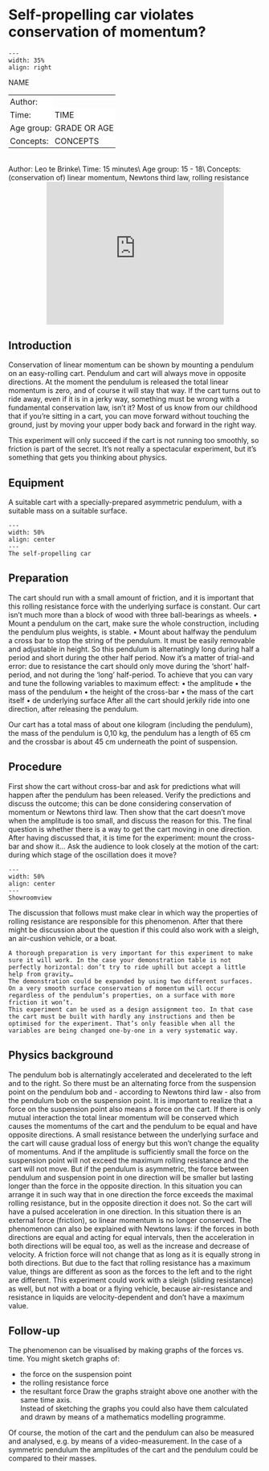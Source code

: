 # Self-propelling car violates conservation of momentum?

<div style="clear: both;">

```{figure} ../../figures/ready.png
---
width: 35%
align: right
```

</div>

<table style="width: 100%; border-collapse: collapse; border: none;">
    <tr style="background-color: white;"> 
        <td style="text-align: left; padding: 3px; border: none;">Author:</td
        <td style="text-align: left; padding: 3px; border: none;">NAME</td>
    </tr>
    <tr style="background-color: white;">
        <td style="text-align: left; padding: 3px; border: none;">Time:</td>
        <td style="text-align: left; padding: 3px; border: none;">TIME</td>
    </tr>
    <tr style="background-color: white;">
        <td style="text-align: left; padding: 3px; border: none;">Age group:</td>
        <td style="text-align: left; padding: 3px; border: none;">GRADE OR AGE</td>
    </tr>
    <tr style="background-color: white;">
        <td style="text-align: left; padding: 3px; border: none;">Concepts:</td>
        <td style="text-align: left; padding: 3px; border: none;">CONCEPTS</td>
    </tr>
</table><br>
Author:     Leo te Brinke\
Time:	  	  15 minutes\
Age group:	15 - 18\
Concepts:	  (conservation of) linear momentum, Newtons third law, rolling 
resistance


<div style="display: flex; justify-content: center;">
    <div style="position: relative; width: 70%; height: 0; padding-bottom: 56.25%;">
        <iframe
            src="https://www.youtube.com/embed/AlzA5F4IBhw"
            style="position: absolute; top: 0; left: 0; width: 100%; height: 100%;"
            frameborder="0"
            allow="accelerometer; autoplay; clipboard-write; encrypted-media; gyroscope; picture-in-picture"
            allowfullscreen
        ></iframe>
    </div>
</div>


## Introduction
Conservation of linear momentum can be shown by mounting a pendulum on an easy-rolling cart. Pendulum and cart will always move in opposite directions. At the moment the pendulum is released the total linear momentum is zero, and of course it will stay that way.
If the cart turns out to ride away, even if it is in a jerky way, something must be wrong with a fundamental conservation law, isn’t it?
Most of us know from our childhood that if you’re sitting in a cart, you can move forward without touching the ground, just by moving your upper body back and forward in the right way.

This experiment will only succeed if the cart is not running too smoothly, so friction is part of the secret. It’s not really a spectacular experiment, but it’s something that gets you thinking about physics.

## Equipment
A suitable cart with a specially-prepared asymmetric pendulum, with a suitable mass on a suitable surface.
```{figure} demo15_figure1.jpg
---
width: 50%
align: center
---
The self-propelling car
```

## Preparation
The cart should run with a small amount of friction, and it is important that this rolling resistance force with the underlying surface is constant. Our cart isn’t much more than a block of wood with three ball-bearings as wheels.
•	Mount a pendulum on the cart, make sure the whole construction, including the pendulum plus weights, is stable.
•	Mount about halfway the pendulum a cross bar to stop the string of the pendulum. It must be easily removable and adjustable in height.
So this pendulum is alternatingly long during half a period and short during the other half period.
Now it’s a matter of trial-and error: due to resistance the cart should only move during the ‘short’ half-period, and not during the ‘long’ half-period. To achieve that you can vary and tune the following variables to maximum effect:
•	the amplitude 
•	the mass of the pendulum
•	the height of the cross-bar
•	the mass of the cart itself 
•	de underlying surface
After all the cart should jerkily ride into one direction, after releasing the pendulum. 

Our cart has a total mass of about one kilogram (including the pendulum), the mass of the pendulum is 0,10 kg, the pendulum has a length of 65 cm and the crossbar is about 45 cm underneath the point of suspension.

## Procedure
First show the cart without cross-bar and ask for predictions what will happen after the pendulum has been released. Verify the predictions and discuss the outcome; this can be done considering conservation of momentum or Newtons third law.
Then show that the cart doesn’t move when the amplitude is too small, and discuss the reason for this.
The final question is whether there is a way to get the cart moving in one direction. After having discussed that, it is time for the experiment: mount the cross-bar and show it…
Ask the audience to look closely at the motion of the cart: during which stage of the oscillation does it move?

```{figure} demo15_figure2.jpg
---
width: 50%
align: center
---
Showroomview
```

The discussion that follows must make clear in which way the properties of rolling resistance are responsible for this phenomenon.
After that there might be discussion about the question if this could also work with a sleigh, an air-cushion vehicle, or a boat.

```{tip}
A thorough preparation is very important for this experiment to make sure it will work. In the case your demonstration table is not perfectly horizontal: don’t try to ride uphill but accept a little help from gravity…
The demonstration could be expanded by using two different surfaces. On a very smooth surface conservation of momentum will occur regardless of the pendulum’s properties, on a surface with more friction it won’t. 
This experiment can be used as a design assignment too. In that case the cart must be built with hardly any instructions and then be optimised for the experiment. That’s only feasible when all the variables are being changed one-by-one in a very systematic way.
```

## Physics background
The pendulum bob is alternatingly accelerated and decelerated to the left and to the right.  So there must be an alternating force from the suspension point on the pendulum bob and - according to Newtons third law - also from the pendulum bob on the suspension point. It is important to realize that a force on the suspension point also means a force on the cart. 
If there is only mutual interaction the total linear momentum will be conserved which causes the momentums of the cart and the pendulum to be equal and have opposite directions. A small resistance between the underlying surface and the cart will cause gradual loss of energy but this won’t change the equality of momentums. And if the amplitude is sufficiently small the force on the suspension point will not exceed the maximum rolling resistance and the cart will not move.
But if the pendulum is asymmetric, the force between pendulum and suspension point in one direction will be smaller but lasting longer than the force in the opposite direction. In this situation you can arrange it in such way that in one direction the force exceeds the maximal rolling resistance, but in the opposite direction it does not. So the cart will have a pulsed acceleration in one direction. In this situation there is an external force (friction), so linear momentum is no longer conserved. 
The phenomenon can also be explained with Newtons laws: if the forces in both directions are equal and acting for equal intervals, then the acceleration in both directions will be equal too, as well as the increase and decrease of velocity. A friction force will not change that as long as it is equally strong in both directions. But due to the fact that rolling resistance has a maximum value, things are different as soon as the forces to the left and to the right are different.
This experiment could work with a sleigh (sliding resistance) as well, but not with a boat or a flying vehicle, because air-resistance and resistance in liquids are velocity-dependent and don’t have a maximum value. 


## Follow-up
The phenomenon can be visualised by making graphs of the forces vs. time. You might sketch graphs of:
-	the force on the suspension point
-	the rolling resistance force
-	the resultant force
Draw the graphs straight above one another with the same time axis.<br>
Instead of sketching the graphs you could also have them calculated and drawn by means of a mathematics modelling programme.

Of course, the motion of the cart and the pendulum can also be measured and analysed, e.g. by means of a video-measurement. In the case of a symmetric pendulum the amplitudes of the cart and the pendulum could be compared to their masses.
